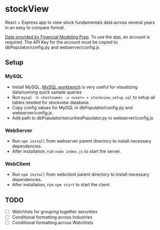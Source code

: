 # stockView

React + Express app to view stock fundamentals data across several years in an easy to compare format.

[Data provided by Financial Modeling Prep](https://site.financialmodelingprep.com/developer/docs). 
To use the app, an account is required. The API Key for the account must be copied to dbPopulator/config.py and webserver/config.js

## Setup

### MySQL
 - Install MySQL. [MySQL workbench](https://dev.mysql.com/downloads/workbench/) is very useful for visualizing data/running quick sample queries
 - Run `mysql -h <hostname> -u <user> < stockview_setup.sql` to setup all tables needed for stockview database.
 - Copy config values for MySQL in dbPopulator/config.py and webserver/config.js
 - Add path to dbPopulator/securitiesPopulator.py to webserver/config.js

### WebServer
 - Run `npm install` from webserver parent directory to install necessary dependencies.
 - After installation, run `node index.js` to start the server.

### WebClient
 - Run `npm install` from webclient parent directory to install necessary dependencies.
 - After installation, run `npm start` to start the client. 


## TODO

- [ ] Watchlists for grouping together securities
- [ ] Conditional formatting across Industries
- [ ] Conditional formatting across Watchlists